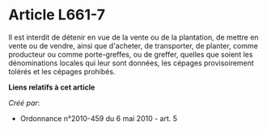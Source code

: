 # Article L661-7

Il est interdit de détenir en vue de la vente ou de la plantation, de mettre en vente ou de vendre, ainsi que d'acheter, de
transporter, de planter, comme producteur ou comme porte-greffes, ou de greffer, quelles que soient les dénominations locales
qui leur sont données, les cépages provisoirement tolérés et les cépages prohibés.

**Liens relatifs à cet article**

_Créé par_:

  - Ordonnance n°2010-459 du 6 mai 2010 - art. 5

